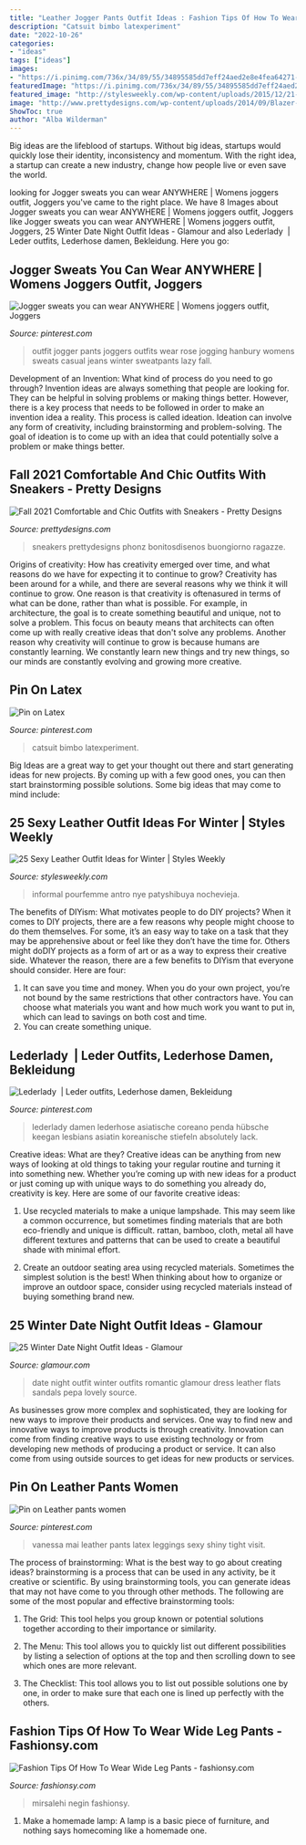 ```yaml
---
title: "Leather Jogger Pants Outfit Ideas : Fashion Tips Of How To Wear Wide Leg Pants"
description: "Catsuit bimbo latexperiment"
date: "2022-10-26"
categories:
- "ideas"
tags: ["ideas"]
images:
- "https://i.pinimg.com/736x/34/89/55/34895585dd7eff24aed2e8e4fea64271--green-joggers-green-sweatpants-outfit.jpg"
featuredImage: "https://i.pinimg.com/736x/34/89/55/34895585dd7eff24aed2e8e4fea64271--green-joggers-green-sweatpants-outfit.jpg"
featured_image: "http://stylesweekly.com/wp-content/uploads/2015/12/21-sexy-leather-looks-for-winter19.jpg"
image: "http://www.prettydesigns.com/wp-content/uploads/2014/09/Blazer-Outfit-Idea-with-Sneakers.jpg"
ShowToc: true
author: "Alba Wilderman"
---
```



Big ideas are the lifeblood of startups. Without big ideas, startups would quickly lose their identity, inconsistency and momentum. With the right idea, a startup can create a new industry, change how people live or even save the world.

	

		
looking for Jogger sweats you can wear ANYWHERE | Womens joggers outfit, Joggers you've came to the right place. We have 8 Images about Jogger sweats you can wear ANYWHERE | Womens joggers outfit, Joggers like Jogger sweats you can wear ANYWHERE | Womens joggers outfit, Joggers, 25 Winter Date Night Outfit Ideas - Glamour and also Lederlady ️ | Leder outfits, Lederhose damen, Bekleidung. Here you go:
		
    
## Jogger Sweats You Can Wear ANYWHERE | Womens Joggers Outfit, Joggers

<img loading=lazy src="https://i.pinimg.com/736x/34/89/55/34895585dd7eff24aed2e8e4fea64271--green-joggers-green-sweatpants-outfit.jpg" onerror="this.onerror=null;this.src='https://tse2.mm.bing.net/th?id=OIP.CXcIum1cXNtpmTu8n7B-gAHaRA&amp;pid=15.1';" alt="Jogger sweats you can wear ANYWHERE | Womens joggers outfit, Joggers">

_Source: pinterest.com_

>outfit jogger pants joggers outfits wear rose jogging hanbury womens sweats casual jeans winter sweatpants lazy fall. 

	

Development of an Invention: What kind of process do you need to go through?
Invention ideas are always something that people are looking for. They can be helpful in solving problems or making things better. However, there is a key process that needs to be followed in order to make an invention idea a reality. This process is called ideation. Ideation can involve any form of creativity, including brainstorming and problem-solving. The goal of ideation is to come up with an idea that could potentially solve a problem or make things better.

    
## Fall 2021 Comfortable And Chic Outfits With Sneakers - Pretty Designs

<img loading=lazy src="http://www.prettydesigns.com/wp-content/uploads/2014/09/Blazer-Outfit-Idea-with-Sneakers.jpg" onerror="this.onerror=null;this.src='https://tse4.mm.bing.net/th?id=OIP.-qfZtA86C1OSTzkfDImbyQHaLG&amp;pid=15.1';" alt="Fall 2021 Comfortable and Chic Outfits with Sneakers - Pretty Designs">

_Source: prettydesigns.com_

>sneakers prettydesigns phonz bonitosdisenos buongiorno ragazze. 

	

Origins of creativity: How has creativity emerged over time, and what reasons do we have for expecting it to continue to grow?
Creativity has been around for a while, and there are several reasons why we think it will continue to grow. One reason is that creativity is oftenasured in terms of what can be done, rather than what is possible. For example, in architecture, the goal is to create something beautiful and unique, not to solve a problem. This focus on beauty means that architects can often come up with really creative ideas that don't solve any problems. Another reason why creativity will continue to grow is because humans are constantly learning. We constantly learn new things and try new things, so our minds are constantly evolving and growing more creative.

    
## Pin On Latex

<img loading=lazy src="https://i.pinimg.com/736x/43/3e/c7/433ec746d2a392e8fe6db171b665343b--rubber-catsuit-latex-catsuit.jpg" onerror="this.onerror=null;this.src='https://tse2.mm.bing.net/th?id=OIP.9egSgRzCmSR4HqSJXo2s1QHaJ7&amp;pid=15.1';" alt="Pin on Latex">

_Source: pinterest.com_

>catsuit bimbo latexperiment. 

	

Big Ideas are a great way to get your thought out there and start generating ideas for new projects. By coming up with a few good ones, you can then start brainstorming possible solutions. Some big ideas that may come to mind include: 

    
## 25 Sexy Leather Outfit Ideas For Winter | Styles Weekly

<img loading=lazy src="http://stylesweekly.com/wp-content/uploads/2015/12/21-sexy-leather-looks-for-winter19.jpg" onerror="this.onerror=null;this.src='https://tse2.mm.bing.net/th?id=OIP.4d_KQKXdyu1F5lvdLZRg1gHaMW&amp;pid=15.1';" alt="25 Sexy Leather Outfit Ideas for Winter | Styles Weekly">

_Source: stylesweekly.com_

>informal pourfemme antro nye patyshibuya nochevieja. 

	

The benefits of DIYism: What motivates people to do DIY projects?
When it comes to DIY projects, there are a few reasons why people might choose to do them themselves. For some, it’s an easy way to take on a task that they may be apprehensive about or feel like they don’t have the time for. Others might doDIY projects as a form of art or as a way to express their creative side. Whatever the reason, there are a few benefits to DIYism that everyone should consider. Here are four: 
1) It can save you time and money. When you do your own project, you’re not bound by the same restrictions that other contractors have. You can choose what materials you want and how much work you want to put in, which can lead to savings on both cost and time. 
2) You can create something unique.

    
## Lederlady ️ | Leder Outfits, Lederhose Damen, Bekleidung

<img loading=lazy src="https://i.pinimg.com/736x/c4/20/57/c42057473b0aa36e24994a46f502f886.jpg" onerror="this.onerror=null;this.src='https://tse4.mm.bing.net/th?id=OIP.3qO3YRqxSt8DEvndQh-GXgHaO0&amp;pid=15.1';" alt="Lederlady ️ | Leder outfits, Lederhose damen, Bekleidung">

_Source: pinterest.com_

>lederlady damen lederhose asiatische coreano penda hübsche keegan lesbians asiatin koreanische stiefeln absolutely lack. 

	

Creative ideas: What are they?
Creative ideas can be anything from new ways of looking at old things to taking your regular routine and turning it into something new. Whether you’re coming up with new ideas for a product or just coming up with unique ways to do something you already do, creativity is key. Here are some of our favorite creative ideas: 
1. Use recycled materials to make a unique lampshade. This may seem like a common occurrence, but sometimes finding materials that are both eco-friendly and unique is difficult. rattan, bamboo, cloth, metal all have different textures and patterns that can be used to create a beautiful shade with minimal effort. 

2. Create an outdoor seating area using recycled materials. Sometimes the simplest solution is the best! When thinking about how to organize or improve an outdoor space, consider using recycled materials instead of buying something brand new.

    
## 25 Winter Date Night Outfit Ideas - Glamour

<img loading=lazy src="https://media.glamour.com/photos/5695869d8fa134644ec28b10/master/w_1600/slideshow-winter-date-outfits-09-winter-date-night-outfit-ideas-lovely-pepa-main.jpg" onerror="this.onerror=null;this.src='https://tse3.mm.bing.net/th?id=OIP.DdEYCbiEKVZLnS9ONSVCPQHaLH&amp;pid=15.1';" alt="25 Winter Date Night Outfit Ideas - Glamour">

_Source: glamour.com_

>date night outfit winter outfits romantic glamour dress leather flats sandals pepa lovely source. 

	

As businesses grow more complex and sophisticated, they are looking for new ways to improve their products and services. One way to find new and innovative ways to improve products is through creativity. Innovation can come from finding creative ways to use existing technology or from developing new methods of producing a product or service. It can also come from using outside sources to get ideas for new products or services.

    
## Pin On Leather Pants Women

<img loading=lazy src="https://i.pinimg.com/736x/09/0a/d7/090ad728000f47e3274930707c706291.jpg" onerror="this.onerror=null;this.src='https://tse4.mm.bing.net/th?id=OIP.bH_knbhmxG6DL-SqFKAi3QAAAA&amp;pid=15.1';" alt="Pin on Leather pants women">

_Source: pinterest.com_

>vanessa mai leather pants latex leggings sexy shiny tight visit. 

	

The process of brainstorming: What is the best way to go about creating ideas?
brainstorming is a process that can be used in any activity, be it creative or scientific. By using brainstorming tools, you can generate ideas that may not have come to you through other methods. The following are some of the most popular and effective brainstorming tools:
1. The Grid: This tool helps you group known or potential solutions together according to their importance or similarity.

2. The Menu: This tool allows you to quickly list out different possibilities by listing a selection of options at the top and then scrolling down to see which ones are more relevant.

3. The Checklist: This tool allows you to list out possible solutions one by one, in order to make sure that each one is lined up perfectly with the others.

    
## Fashion Tips Of How To Wear Wide Leg Pants - Fashionsy.com

<img loading=lazy src="http://fashionsy.com/wp-content/uploads/2016/03/silver-mirrored-frames-6-1200.jpg" onerror="this.onerror=null;this.src='https://tse2.mm.bing.net/th?id=OIP.wp23qTwhDPHblnh-z_Sc3AHaLH&amp;pid=15.1';" alt="Fashion Tips Of How To Wear Wide Leg Pants - fashionsy.com">

_Source: fashionsy.com_

>mirsalehi negin fashionsy. 

	

1. Make a homemade lamp: A lamp is a basic piece of furniture, and nothing says homecoming like a homemade one.

